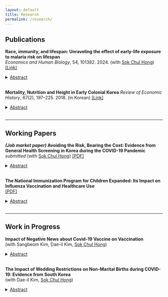 ```yaml
---
layout: default
title: Research
permalink: /research/
---
```


## Publications
**Race, immunity, and lifespan: Unraveling the effect of early-life exposure to malaria risk on lifespan**  
_Economics and Human Biology_, 54, 101382. 2024. (with [Sok Chul Hong](https://sites.google.com/site/sokchulhong/)) [[Link]](https://www.sciencedirect.com/science/article/abs/pii/S1570677X24000340?casa_token=6rZ-QF8LF54AAAAA:oy6mFTRYK66mXhDeRSFQ96u3W6N9xjhpuTA5d4UGECl43-tktt87SrE7iQKIj0RQbiv8chq6)
<details>
<summary><u>Abstract</u> </summary>
We investigate a historical experience to measure the long-term effect of malaria on lifespan among infected survivors and identify a factor that mitigates malaria’s effect.  
Using a sample of Union Army veterans born during the mid-19th century and their lifetime records, we show that exposure to high risk of malaria at birth or in early life substantially shortened their lifespan.  
The legacy of exposure to malaria is robust while controlling for lifetime socioeconomic and health conditions, fixed effects, and considering selection bias. Additionally, we include the US Colored Troops sample of black veterans to analyze racial differences in the effect of malaria exposure on lifespan.  
Exposure to malaria did not lead to a shorter lifespan among black veterans.  
Evidence suggests that genetic immunity to malaria in black veterans might contribute this heterogeneity.
</details>
<br>  

**Mortality, Nutrition and Height in Early Colonial Korea** 
_Review of Economic History_, 67(2), 197–225. 2018. (in Korean) [[Link]](https://kiss.kstudy.com/Detail/Ar?key=3626004)
<details>
<summary><u>Abstract</u> </summary>
The determinants of stature can be changed in one country by the change of cultural and economic situation. The cases of western countries in 19th century are good example. Therefore, identifying the determinants is needed to understand the change of stature in colonial Korea. In this study, I used Prisoners’ cards made in prions that provide a lot of information about their characteristic. What I found is that disease environments were important factors to determine people’ stature in early colonial Korea. The change of the mortality rate that reflected disease environment explained the statural change. I analyzed influence of disease environment by year. There is no difference in the coefficient by year. The implication of this study is to identify factor determining statures in early colonial Korea.
</details>
<br>

---

## Working Papers
**<i>(Job market paper)</i> Avoiding the Risk, Bearing the Cost: Evidence from General Health Screening in Korea during the COVID-19 Pandemic**  
<i>submitted</i> (with [Sok Chul Hong](https://sites.google.com/site/sokchulhong/)) [[PDF]](https://www.dropbox.com/scl/fi/x7knwah9umqeo7zt1qiv6/Avoiding-the-Risk-Bearing-the-Cost.pdf?rlkey=5tb1pp8ftkg9v0sw46thzuzlr&st=ro4n7zkk&dl=0)
<details>
<summary><u>Abstract</u> </summary>
This study examines the unintended health consequences of voluntary responses to COVID-19. We focus on general health screening in Korea, using administrative data linking medical claims and screening records. We find that screening rates declined sharply in 2020 relative to counterfactual trends, particularly among individuals at higher risk of chronic diseases. Next, we assess the effect of forgone screening using propensity score matching and event study designs. Our estimates show that individuals who missed screening would have been more likely to initiate care for chronic diseases if screened. Such delays in management lead to more advanced conditions at care initiation.
</details>
<br>

**The National Immunization Program for Children Expanded: Its Impact on Influenza Vaccination and Healthcare Use**  
[[PDF]](https://www.dropbox.com/scl/fi/l79saejfla0mxtsjwhkjj/The-National-Immunization-Program-for-Children-Expanded.pdf?rlkey=xpkw5o6hx0yhru2sd8cowg5oa&st=l37d351n&dl=0)
<details>
<summary><u>Abstract</u> </summary>
This study examines the impact of expanding the eligible age for child influenza vaccinations in Korea. To control for time trends in influenza vaccination rates, I estimate a difference-in-differences model using children not affected by the age expansion as a control group. Through this model, I find that expanding the program's eligible age significantly increased the vaccination rate of children aged 5-12 in the treatment group. This increase is mainly observed among households with incomes above the median, those with working mothers, and those living in areas with high access to healthcare facilities. Next, I use  National Health Information Database from the National Health Insurance Service (NHIS) to analyze changes in influenza-related healthcare utilization as the program's eligible age expanded. The results show that the estimates from the difference-in-differences model are not robust to time-varying confounding factors related to influenza incidence. To address this, I estimate a triple difference model that exploits temporal variation in the match between the influenza vaccine and prevalent viruses. The results show that influenza-related healthcare utilization decreased during periods of high match rates after the policy was implemented.
</details>
<br>

---

## Work in Progress
**Impact of Negative News about Covid-19 Vaccine on Vaccination**  
(with Sangbeom Kim, Dae-il Kim, [Sok Chul Hong](https://sites.google.com/site/sokchulhong/))
<details>
<summary><u>Abstract</u> </summary>
Informed decision-making is a fundamental mechanism within society, exemplified by vaccination choices. During the global COVID-19 pandemic, vaccination emerged as a crucial strategy for mitigating societal risks, yet uncertainty surrounding vaccine side effects persisted. This uncertainty is often exacerbated by the overwhelming volume of information available, leading individuals to selectively engage with preferred news narratives. This study examines the impact of exposure to negative information about vaccines on vaccination rates in South Korea. Our findings reveal a strong correlation between support for government vacc ination policies and individuals' political affiliations: those aligned with the government are more likely to endorse these policies, while opposition supporters tend to resist them. This trend arises from a preference for news sources that present negati ve content opposing official government views. To test this hypothesis, we employ text analysis to explore differences in coverage of "COVID-19 Vaccination" by conservative and liberal news outlets, revealing a pronounced negativity in reporting from certa in sources. Furthermore, by measuring exposure to conservative news outlets and analyzing regional variations prior to the pandemic, we demonstrate significant disparities in vaccination rates linked to the political orientation of news consumption. These results highlight the critical role of negative vaccine information in shaping public health decision-making.
</details>
<br>

**The Impact of Wedding Restrictions on Non-Marital Births during COVID-19: Evidence from South Korea**   
(with Dae-il Kim, [Sok Chul Hong](https://sites.google.com/site/sokchulhong/))
<details>
<summary><u>Abstract</u> </summary>
During the COVID-19 pandemic, a steep increase in non-marital births was observed in South Korea, particularly among older mothers. We test the hypothesis that the increase in non marital births is a result of marriage delays caused by the pandemic. The COVID-19 pandemic likely raised the costs of marriage due to infection risks and quarantine policies restricting weddings. Consequently, individuals faced the decision of whether to postpone childbearing as a response to delayed marriage. However, the costs of delay could differ by age. In particular, older women may face higher costs, as late childbearing can negatively affect the health of their offspring. By exploiting variations in COVID-19 infection risk and wedding restrictions, this research will assess the pandemic’s impact on marriage postponements and explore whether non-marital births served as a strategy to offset the anticipated decline in child health due to delayed childbirth. The study’s findings are relevant as they highlight how the COVID 19 pandemic interacts with policy and cultural factors to create demographic effects.
</details>
